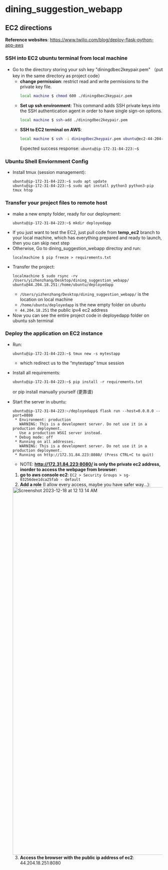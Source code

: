 # dining_suggestion_webapp

## EC2 directions
**Reference websites**: https://www.twilio.com/blog/deploy-flask-python-app-aws
### SSH into EC2 ubuntu terminal from local machine
- Go to the directory storing your ssh key "diningdbec2keypair.pem" （put key in the same directory as project code）
  - **change permission**:
    restrict read and write permissions to the private key file.
    ```bash
    local machine $ chmod 600 ./diningdbec2keypair.pem
    ```
  - **Set up ssh environment**:
    This command adds SSH private keys into the SSH authentication agent in order to have single sign-on options.
    ```bash
    local machine $ ssh-add ./diningdbec2keypair.pem
    ```
  - **SSH to EC2 terminal on AWS**:
    ```bash
    local machine $ ssh -i diningdbec2keypair.pem ubuntu@ec2-44-204-18-251.compute-1.amazonaws.com
    ```
    Expected success response: ```ubuntu@ip-172-31-84-223:~$```

### Ubuntu Shell Enviornment Config
- Install tmux (session management):
  ```
  ubuntu@ip-172-31-84-223:~$ sudo apt update
  ubuntu@ip-172-31-84-223:~$ sudo apt install python3 python3-pip tmux htop
  ```

### Transfer your project files to remote host
- make a new empty folder, ready for our deployment:
  ```
  ubuntu@ip-172-31-84-223:~$ mkdir deployedapp
  ```
- If you just want to test the EC2, just pull code from **temp_ec2** branch to your local machine, which has everything prepared and ready to launch, then you can skip next step
- Otherwise, Go to dining_suggestion_webapp directoy and run:
  ```
  localmachine $ pip freeze > requirements.txt
  ```
- Transfer the project:
  ```
  localmachine $ sudo rsync -rv /Users/yizhenzhang/Desktop/dining_suggestion_webapp/ ubuntu@44.204.18.251:/home/ubuntu/deployedapp
  ```
  - ```/Users/yizhenzhang/Desktop/dining_suggestion_webapp/``` is the location on local machine
  - ```/home/ubuntu/deployedapp``` is the new empty folder on ubuntu
  - ```44.204.18.251``` the public ipv4 ec2 address
- Now you can see the entire project code in deployedapp folder on ubuntu ssh terminal

### Deploy the application on EC2 instance
- Run: 
  ```
  ubuntu@ip-172-31-84-223:~$ tmux new -s mytestapp
  ```
  - which redirect us to the “mytestapp” tmux session
 
- Install all requirements:
  ```
  ubuntu@ip-172-31-84-223:~$ pip install -r requirements.txt
  ```
  or pip install manually yourself (更靠谱)
- Start the server in ubuntu:

  ```
  ubuntu@ip-172-31-84-223:~/deployedapp$ flask run --host=0.0.0.0 --port=8080
   * Environment: production
     WARNING: This is a development server. Do not use it in a production deployment.
     Use a production WSGI server instead.
   * Debug mode: off
   * Running on all addresses.
     WARNING: This is a development server. Do not use it in a production deployment.
   * Running on http://172.31.84.223:8080/ (Press CTRL+C to quit)
  ```
  - NOTE: **http://172.31.84.223:8080/ is only the private ec2 address, inorder to access the webpage from browser:**
  1. **go to aws console ec2**:
      ```EC2 > Security Groups > sg-03256dee1dca25fab - default```
  2. **Add a role** (I allow every access, maybe you have safer way...):
    <img width="1174" alt="Screenshot 2023-12-18 at 12 13 14 AM" src="https://github.com/xuz218/dining_suggestion_webapp/assets/98562104/d5711c49-a562-4f45-a1d6-aacf3d3fb425">
    
  3. **Access the browser with the public ip address of ec2**: 44.204.18.251:8080


  

